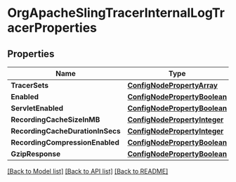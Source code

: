 # OrgApacheSlingTracerInternalLogTracerProperties

## Properties
Name | Type | Description | Notes
------------ | ------------- | ------------- | -------------
**TracerSets** | [**ConfigNodePropertyArray**](configNodePropertyArray.md) |  | [optional] 
**Enabled** | [**ConfigNodePropertyBoolean**](configNodePropertyBoolean.md) |  | [optional] 
**ServletEnabled** | [**ConfigNodePropertyBoolean**](configNodePropertyBoolean.md) |  | [optional] 
**RecordingCacheSizeInMB** | [**ConfigNodePropertyInteger**](configNodePropertyInteger.md) |  | [optional] 
**RecordingCacheDurationInSecs** | [**ConfigNodePropertyInteger**](configNodePropertyInteger.md) |  | [optional] 
**RecordingCompressionEnabled** | [**ConfigNodePropertyBoolean**](configNodePropertyBoolean.md) |  | [optional] 
**GzipResponse** | [**ConfigNodePropertyBoolean**](configNodePropertyBoolean.md) |  | [optional] 

[[Back to Model list]](../README.md#documentation-for-models) [[Back to API list]](../README.md#documentation-for-api-endpoints) [[Back to README]](../README.md)


